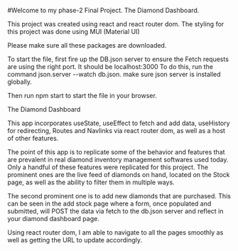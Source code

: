 #Welcome to my phase-2 Final Project. The Diamond Dashboard.

This project was created using react and react router dom.
The styling for this project was done using MUI (Material UI)

Please make sure all these packages are downloaded. 

To start the file, first fire up the DB.json server to ensure the Fetch requests are 
using the right port. It should be localhost:3000
To do this, run the command json.server --watch db.json.
make sure json server is installed globally.

Then run npm start to start the file in your browser. 

The Diamond Dashboard

This app incorporates useState, useEffect to fetch and add data, useHistory for redirecting, Routes and Navlinks via react router dom, as well as a host of other features. 

The point of this app is to replicate some of the behavior and features that are prevalent in real diamond inventory
management softwares used today. Only a handful of these features were replicated for this project. 
The prominent ones are the live feed of diamonds on hand, located on the Stock page, as well as the ability to filter them in multiple ways.

The second prominent one is to add new diamonds that are purchased. This can be seen in the add stock page where a form, once populated and submitted, will POST the data via fetch to the db.json server and reflect in your diamond dashboard page. 

Using react router dom, I am able to navigate to all the pages smoothly as well as getting the URL to update accordingly. 
